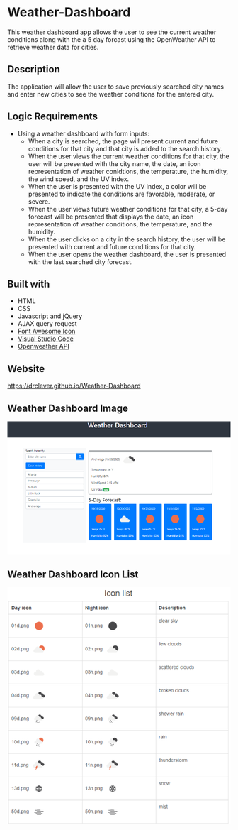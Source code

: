 # Weather-Dashboard

This weather dashboard app allows the user to see the current weather conditions along with the a 5 day forcast using the OpenWeather API to retrieve weather data for cities.

## Description
The application will allow the user to save previously searched city names and enter new cities to see the weather conditions for the entered city.  

## Logic Requirements
* Using a weather dashboard with form inputs:
  * When a city is searched, the page will present current and future conditions for that city and that city is added to the search history.
  * When the user views the current weather conditions for that city, the user will be presented with the city name, the date, an icon representation of weather conidtions, the temperature, the humidity, the wind speed, and the UV index.
  * When the user is presented with the UV index, a color will be presented to indicate the conditions are favorable, moderate, or severe.
  * When the user views future weather conditions for that city, a 5-day forecast will be presented that displays the date, an icon representation of weather conditions, the temperature, and the humidity.
  * When the user clicks on a city in the search history, the user will be presented with current and future conditions for that city.
  * When the user opens the weather dashboard, the user is presented with the last searched city forecast.

## Built with
* HTML
* CSS
* Javascript and jQuery
* AJAX query request
* [Font Awesome Icon](fontawesome.com)
* [Visual Studio Code](code.visualstudio.com)
* [Openweather API](https://openweathermap.org/api)



## Website
https://drclever.github.io/Weather-Dashboard


## Weather Dashboard Image
![Weather-Dashboard Image](./Weather-Dashboard.PNG)


## Weather Dashboard Icon List
![Weather-Dashboard Icon List Image](./Weather-Dashboard-Icon-List.PNG)